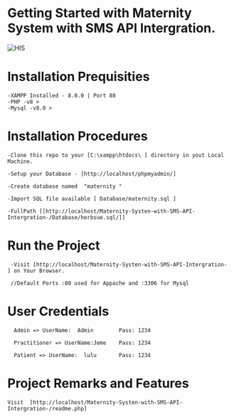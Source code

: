 # Getting Started with Maternity System with SMS API Intergration.
<img
  src="https://github.com/EmmanuelMmanda/Maternity-Systen-with-SMS-API-Intergration-/blob/main/maternalsgit.PNG"
  alt="HIS"
  title="Herbal Information System"
  style="display: inline-block; margin: 0 auto; max-width: 700px">

# Installation Prequisities
    -XAMPP Installed - 8.0.0 | Port 80  
    -PHP -v8 >
    -Mysql -v8.0 > 
    

# Installation Procedures

    -Clone this repo to your [C:\xampp\htdocs\ ] directory in yout Local Machine.
    
    -Setup your Database - [http://localhost/phpmyadmin/]
    
    -Create database named  "maternity "
    
    -Import SQL file available [ Database/maternity.sql ]
    
    -FullPath [[http://localhost/Maternity-Systen-with-SMS-API-Intergration-/Database/herbsue.sql/]]

# Run the Project
     -Visit [http://localhost/Maternity-Systen-with-SMS-API-Intergration- ] on Your Browser.

     //Default Ports :80 used for Appache and :3306 for Mysql

# User Credentials 

      Admin => UserName:  Admin        Pass: 1234
      
      Practitioner => UserName:Jeme    Pass: 1234
       
      Patient => UserName:  lulu       Pass: 1234
       
       
# Project Remarks and Features
    Visit  [http://localhost/Maternity-Systen-with-SMS-API-Intergration-/readme.php]


   

